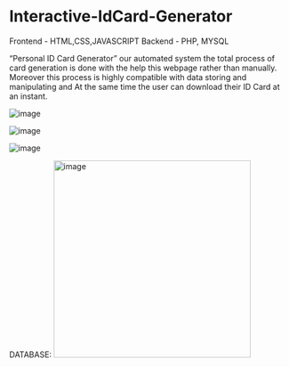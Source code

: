 # Interactive-IdCard-Generator

Frontend - HTML,CSS,JAVASCRIPT
Backend - PHP, MYSQL

“Personal ID Card Generator” our automated system the total process of card generation is done with the help this webpage rather than manually.
Moreover this process is highly compatible with data storing and manipulating and At the same time the user can download their ID Card at an instant.

![image](https://user-images.githubusercontent.com/72887609/143718410-f48e1070-fb6d-49e2-928c-6f9c41c385a3.png)


![image](https://user-images.githubusercontent.com/72887609/143718412-7fca7d4c-a7bf-475e-abb4-a921173c9dd0.png)

![image](https://user-images.githubusercontent.com/72887609/143718419-aa7ce92c-f740-4574-9663-2be77a2d5a87.png)

DATABASE:
<img width="354" alt="image" src="https://user-images.githubusercontent.com/72887609/143718491-993be6af-c3af-4457-a539-cc4115b4f36d.png">
